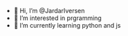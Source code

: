 - 👋 Hi, I’m @JardarIversen
- 👀 I’m interested in prgramming
- 🌱 I’m currently learning python and js
